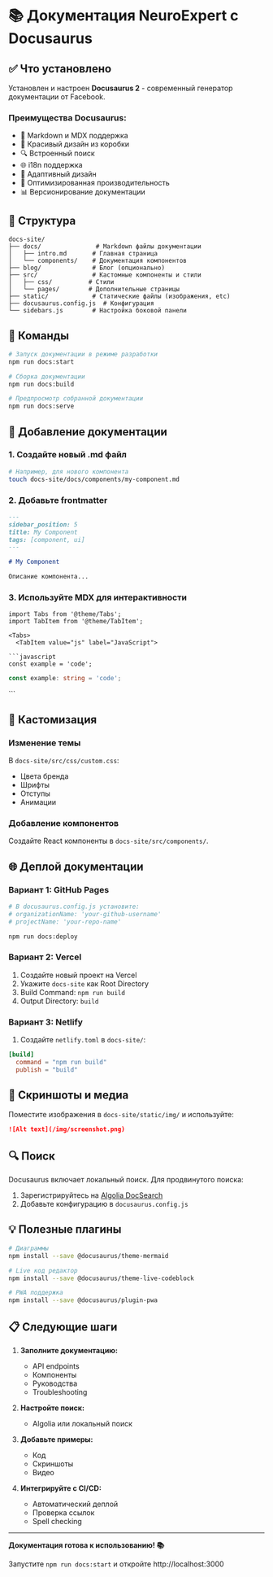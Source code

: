 # 📚 Документация NeuroExpert с Docusaurus

## ✅ Что установлено

Установлен и настроен **Docusaurus 2** - современный генератор документации от Facebook.

### Преимущества Docusaurus:
- 📝 Markdown и MDX поддержка
- 🎨 Красивый дизайн из коробки
- 🔍 Встроенный поиск
- 🌐 i18n поддержка
- 📱 Адаптивный дизайн
- 🚀 Оптимизированная производительность
- 📊 Версионирование документации

## 📁 Структура

```
docs-site/
├── docs/               # Markdown файлы документации
│   ├── intro.md       # Главная страница
│   └── components/    # Документация компонентов
├── blog/              # Блог (опционально)
├── src/               # Кастомные компоненты и стили
│   ├── css/          # Стили
│   └── pages/        # Дополнительные страницы
├── static/            # Статические файлы (изображения, etc)
├── docusaurus.config.js  # Конфигурация
└── sidebars.js        # Настройка боковой панели
```

## 🚀 Команды

```bash
# Запуск документации в режиме разработки
npm run docs:start

# Сборка документации
npm run docs:build

# Предпросмотр собранной документации
npm run docs:serve
```

## 📝 Добавление документации

### 1. Создайте новый .md файл

```bash
# Например, для нового компонента
touch docs-site/docs/components/my-component.md
```

### 2. Добавьте frontmatter

```markdown
---
sidebar_position: 5
title: My Component
tags: [component, ui]
---

# My Component

Описание компонента...
```

### 3. Используйте MDX для интерактивности

```mdx
import Tabs from '@theme/Tabs';
import TabItem from '@theme/TabItem';

<Tabs>
  <TabItem value="js" label="JavaScript">

```javascript
const example = 'code';
```

  </TabItem>
  <TabItem value="ts" label="TypeScript">

```typescript
const example: string = 'code';
```

  </TabItem>
</Tabs>
```

## 🎨 Кастомизация

### Изменение темы

В `docs-site/src/css/custom.css`:
- Цвета бренда
- Шрифты
- Отступы
- Анимации

### Добавление компонентов

Создайте React компоненты в `docs-site/src/components/`.

## 🌐 Деплой документации

### Вариант 1: GitHub Pages

```bash
# В docusaurus.config.js установите:
# organizationName: 'your-github-username'
# projectName: 'your-repo-name'

npm run docs:deploy
```

### Вариант 2: Vercel

1. Создайте новый проект на Vercel
2. Укажите `docs-site` как Root Directory
3. Build Command: `npm run build`
4. Output Directory: `build`

### Вариант 3: Netlify

1. Создайте `netlify.toml` в `docs-site/`:
```toml
[build]
  command = "npm run build"
  publish = "build"
```

## 📸 Скриншоты и медиа

Поместите изображения в `docs-site/static/img/` и используйте:

```markdown
![Alt text](/img/screenshot.png)
```

## 🔍 Поиск

Docusaurus включает локальный поиск. Для продвинутого поиска:

1. Зарегистрируйтесь на [Algolia DocSearch](https://docsearch.algolia.com/)
2. Добавьте конфигурацию в `docusaurus.config.js`

## 💡 Полезные плагины

```bash
# Диаграммы
npm install --save @docusaurus/theme-mermaid

# Live код редактор
npm install --save @docusaurus/theme-live-codeblock

# PWA поддержка
npm install --save @docusaurus/plugin-pwa
```

## 📋 Следующие шаги

1. **Заполните документацию:**
   - API endpoints
   - Компоненты
   - Руководства
   - Troubleshooting

2. **Настройте поиск:**
   - Algolia или локальный поиск

3. **Добавьте примеры:**
   - Код
   - Скриншоты
   - Видео

4. **Интегрируйте с CI/CD:**
   - Автоматический деплой
   - Проверка ссылок
   - Spell checking

---

**Документация готова к использованию! 📚**

Запустите `npm run docs:start` и откройте http://localhost:3000